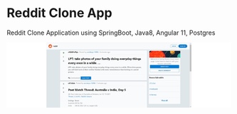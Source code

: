 # Reddit Clone App
Reddit Clone Application using SpringBoot, Java8, Angular 11, Postgres

![GitHub Logo](src/main/resources/frontend/redditclone-angular-app/src/assets/appoverview.gif)
